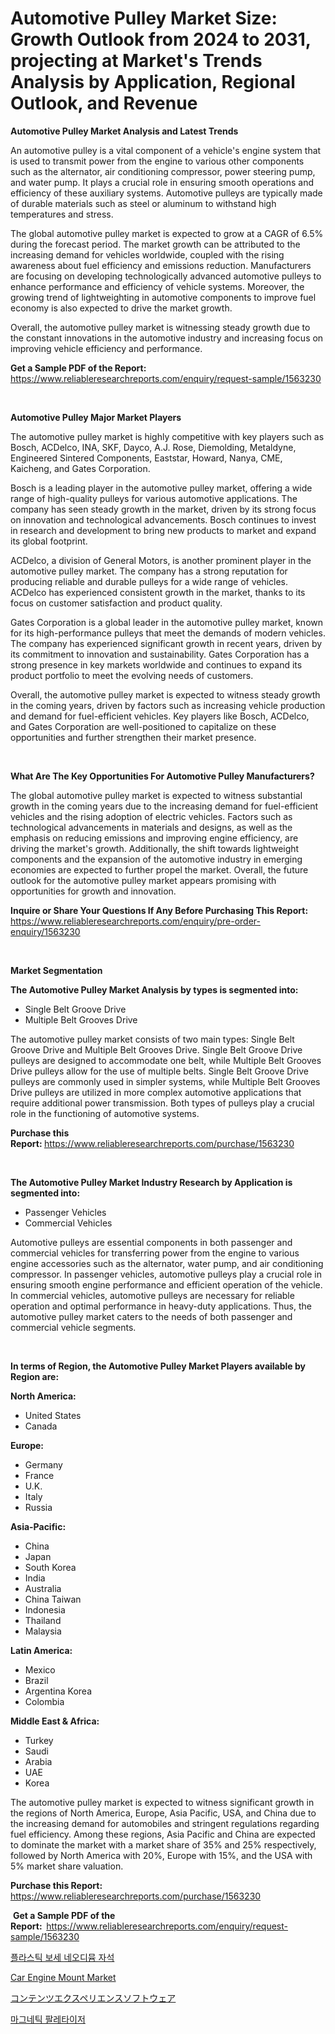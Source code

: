 <p><h1>Automotive Pulley Market Size: Growth Outlook from 2024 to 2031, projecting at Market's Trends Analysis by Application, Regional Outlook, and Revenue</h1></p><p><strong>Automotive Pulley Market Analysis and Latest Trends</strong></p>
<p><p>An automotive pulley is a vital component of a vehicle's engine system that is used to transmit power from the engine to various other components such as the alternator, air conditioning compressor, power steering pump, and water pump. It plays a crucial role in ensuring smooth operations and efficiency of these auxiliary systems. Automotive pulleys are typically made of durable materials such as steel or aluminum to withstand high temperatures and stress.</p><p>The global automotive pulley market is expected to grow at a CAGR of 6.5% during the forecast period. The market growth can be attributed to the increasing demand for vehicles worldwide, coupled with the rising awareness about fuel efficiency and emissions reduction. Manufacturers are focusing on developing technologically advanced automotive pulleys to enhance performance and efficiency of vehicle systems. Moreover, the growing trend of lightweighting in automotive components to improve fuel economy is also expected to drive the market growth.</p><p>Overall, the automotive pulley market is witnessing steady growth due to the constant innovations in the automotive industry and increasing focus on improving vehicle efficiency and performance.</p></p>
<p><strong>Get a Sample PDF of the Report:&nbsp;</strong> <a href="https://www.reliableresearchreports.com/enquiry/request-sample/1563230">https://www.reliableresearchreports.com/enquiry/request-sample/1563230</a></p>
<p>&nbsp;</p>
<p><strong>Automotive Pulley Major Market Players</strong></p>
<p><p>The automotive pulley market is highly competitive with key players such as Bosch, ACDelco, INA, SKF, Dayco, A.J. Rose, Diemolding, Metaldyne, Engineered Sintered Components, Eaststar, Howard, Nanya, CME, Kaicheng, and Gates Corporation.</p><p>Bosch is a leading player in the automotive pulley market, offering a wide range of high-quality pulleys for various automotive applications. The company has seen steady growth in the market, driven by its strong focus on innovation and technological advancements. Bosch continues to invest in research and development to bring new products to market and expand its global footprint.</p><p>ACDelco, a division of General Motors, is another prominent player in the automotive pulley market. The company has a strong reputation for producing reliable and durable pulleys for a wide range of vehicles. ACDelco has experienced consistent growth in the market, thanks to its focus on customer satisfaction and product quality.</p><p>Gates Corporation is a global leader in the automotive pulley market, known for its high-performance pulleys that meet the demands of modern vehicles. The company has experienced significant growth in recent years, driven by its commitment to innovation and sustainability. Gates Corporation has a strong presence in key markets worldwide and continues to expand its product portfolio to meet the evolving needs of customers.</p><p>Overall, the automotive pulley market is expected to witness steady growth in the coming years, driven by factors such as increasing vehicle production and demand for fuel-efficient vehicles. Key players like Bosch, ACDelco, and Gates Corporation are well-positioned to capitalize on these opportunities and further strengthen their market presence.</p></p>
<p>&nbsp;</p>
<p><strong>What Are The Key Opportunities For Automotive Pulley Manufacturers?</strong></p>
<p><p>The global automotive pulley market is expected to witness substantial growth in the coming years due to the increasing demand for fuel-efficient vehicles and the rising adoption of electric vehicles. Factors such as technological advancements in materials and designs, as well as the emphasis on reducing emissions and improving engine efficiency, are driving the market's growth. Additionally, the shift towards lightweight components and the expansion of the automotive industry in emerging economies are expected to further propel the market. Overall, the future outlook for the automotive pulley market appears promising with opportunities for growth and innovation.</p></p>
<p><strong>Inquire or Share Your Questions If Any Before Purchasing This Report:</strong> <a href="https://www.reliableresearchreports.com/enquiry/pre-order-enquiry/1563230">https://www.reliableresearchreports.com/enquiry/pre-order-enquiry/1563230</a></p>
<p>&nbsp;</p>
<p><strong>Market Segmentation</strong></p>
<p><strong>The Automotive Pulley Market Analysis by types is segmented into:</strong></p>
<p><ul><li>Single Belt Groove Drive</li><li>Multiple Belt Grooves Drive</li></ul></p>
<p><p>The automotive pulley market consists of two main types: Single Belt Groove Drive and Multiple Belt Grooves Drive. Single Belt Groove Drive pulleys are designed to accommodate one belt, while Multiple Belt Grooves Drive pulleys allow for the use of multiple belts. Single Belt Groove Drive pulleys are commonly used in simpler systems, while Multiple Belt Grooves Drive pulleys are utilized in more complex automotive applications that require additional power transmission. Both types of pulleys play a crucial role in the functioning of automotive systems.</p></p>
<p><strong>Purchase this Report:&nbsp;</strong><a href="https://www.reliableresearchreports.com/purchase/1563230">https://www.reliableresearchreports.com/purchase/1563230</a></p>
<p>&nbsp;</p>
<p><strong>The Automotive Pulley Market Industry Research by Application is segmented into:</strong></p>
<p><ul><li>Passenger Vehicles</li><li>Commercial Vehicles</li></ul></p>
<p><p>Automotive pulleys are essential components in both passenger and commercial vehicles for transferring power from the engine to various engine accessories such as the alternator, water pump, and air conditioning compressor. In passenger vehicles, automotive pulleys play a crucial role in ensuring smooth engine performance and efficient operation of the vehicle. In commercial vehicles, automotive pulleys are necessary for reliable operation and optimal performance in heavy-duty applications. Thus, the automotive pulley market caters to the needs of both passenger and commercial vehicle segments.</p></p>
<p>&nbsp;</p>
<p><strong>In terms of Region, the Automotive Pulley Market Players available by Region are:</strong></p>
<p>
    <p> <strong> North America: </strong>
        <ul>
            <li>United States</li>
            <li>Canada</li>
        </ul>
        </p> 
    <p> <strong> Europe: </strong>
        <ul>
            <li>Germany</li>
            <li>France</li>
            <li>U.K.</li>
            <li>Italy</li>
            <li>Russia</li>
        </ul>
        </p> 
    <p> <strong> Asia-Pacific: </strong>
        <ul>
            <li>China</li>
            <li>Japan</li>
            <li>South Korea</li>
            <li>India</li>
            <li>Australia</li>
            <li>China Taiwan</li>
            <li>Indonesia</li>
            <li>Thailand</li>
            <li>Malaysia</li>
        </ul>
        </p> 
    <p> <strong> Latin America: </strong>
        <ul>
            <li>Mexico</li>
            <li>Brazil</li>
            <li>Argentina Korea</li>
            <li>Colombia</li>
        </ul>
        </p> 
    <p> <strong> Middle East & Africa: </strong>
        <ul>
            <li>Turkey</li>
            <li>Saudi</li>
            <li>Arabia</li>
            <li>UAE</li>
            <li>Korea</li>
        </ul>
    </p>
    </p>
<p><p>The automotive pulley market is expected to witness significant growth in the regions of North America, Europe, Asia Pacific, USA, and China due to the increasing demand for automobiles and stringent regulations regarding fuel efficiency. Among these regions, Asia Pacific and China are expected to dominate the market with a market share of 35% and 25% respectively, followed by North America with 20%, Europe with 15%, and the USA with 5% market share valuation.</p></p>
<p><strong>Purchase this Report: </strong><a href="https://www.reliableresearchreports.com/purchase/1563230">https://www.reliableresearchreports.com/purchase/1563230</a></p>
<p>&nbsp;<strong>Get a Sample PDF of the Report:&nbsp;&nbsp;</strong><a href="https://www.reliableresearchreports.com/enquiry/request-sample/1563230">https://www.reliableresearchreports.com/enquiry/request-sample/1563230</a></p>
<p><strong></strong></p>
<p><p><a href="https://medium.com/@twb809904379/%ED%94%8C%EB%9D%BC%EC%8A%A4%ED%8B%B1-%EB%B3%B8%EB%94%A9-%EB%84%A4%EC%98%A4%EB%94%94%EB%AE%B4-%EC%9E%90%EC%84%9D-%EC%8B%9C%EC%9E%A5-%EC%A1%B0%EC%82%AC-%EB%B3%B4%EA%B3%A0%EC%84%9C-%EA%B7%B8-%EC%97%AD%EC%82%AC-%EB%B0%8F-2031%EB%85%84%EA%B9%8C%EC%A7%80%EC%9D%98-%EC%98%88%EC%B8%A1-1570e39594d4">플라스틱 보세 네오디뮴 자석</a></p><p><a href="https://github.com/danielneavesallisons03mba/Market-Research-Report-List-1/blob/main/car-engine-mount-market.md">Car Engine Mount Market</a></p><p><a href="https://medium.com/@ag1596/%E3%82%B3%E3%83%B3%E3%83%86%E3%83%B3%E3%83%84%E4%BD%93%E9%A8%93%E3%82%BD%E3%83%95%E3%83%88%E3%82%A6%E3%82%A7%E3%82%A2%E5%B8%82%E5%A0%B4%E3%81%AE%E3%82%B5%E3%82%A4%E3%82%BA%E3%81%AF-%E4%B8%96%E7%95%8C%E3%81%AE%E6%A5%AD%E7%95%8C%E3%81%A7%E6%9C%80%E9%81%A9%E3%81%AA%E3%83%9E%E3%83%BC%E3%82%B1%E3%83%86%E3%82%A3%E3%83%B3%E3%82%B0%E3%83%81%E3%83%A3%E3%83%8D%E3%83%AB%E3%82%92%E6%98%8E%E3%82%89%E3%81%8B%E3%81%AB%E3%81%97%E3%81%BE%E3%81%99-e8c6739af655">コンテンツエクスペリエンスソフトウェア</a></p><p><a href="https://medium.com/@twb809904379/%EC%9E%90%EC%84%9D-%ED%8C%8C%EB%A0%88%ED%83%80%EC%9D%B4%EC%A0%80-%EC%8B%9C%EC%9E%A5-%EA%B7%9C%EB%AA%A8-cagr-%ED%8A%B8%EB%A0%8C%EB%93%9C-2024-2030-5d75e52920b6">마그네틱 팔레타이저</a></p></p>
